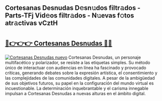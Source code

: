 ## Cortesanas Desnudas D𝚎sn𝚞dos filtr𝚊dos - Parts-TFj Vid𝚎os filtr𝚊dos - N𝚞evas f𝚘tos atr𝚊ctivas vCztH

# <h2><a href="http://mb5ztu.tromn.icu/?c=Cortesanas+Desnudas">🔗👉👉👉 Cortesanas Desnudas 🔗🔗</a></h2>

[![Cortesanas Desnudas nuevo](https://i.imgur.com/pEAQMta.gif)](http://mb5ztu.tromn.icu/?c=Cortesanas+Desnudas)
Cortesanas Desnudas, un personaje multifacético y polarizador, se resiste a las etiquetas simples. Su método único de interactuar con audiencias en línea ha fascinado y provocado críticas, generando debates sobre la expresión artística, el consentimiento y las complejidades de las comunidades digitales. A pesar de la ambigüedad de sus objetivos futuros, su papel en la configuración del mundo virtual es incuestionable. La determinación inquebrantable y el carisma innegable impulsan a Cortesanas Desnudas a nuevas alturas en el ámbito digital.
